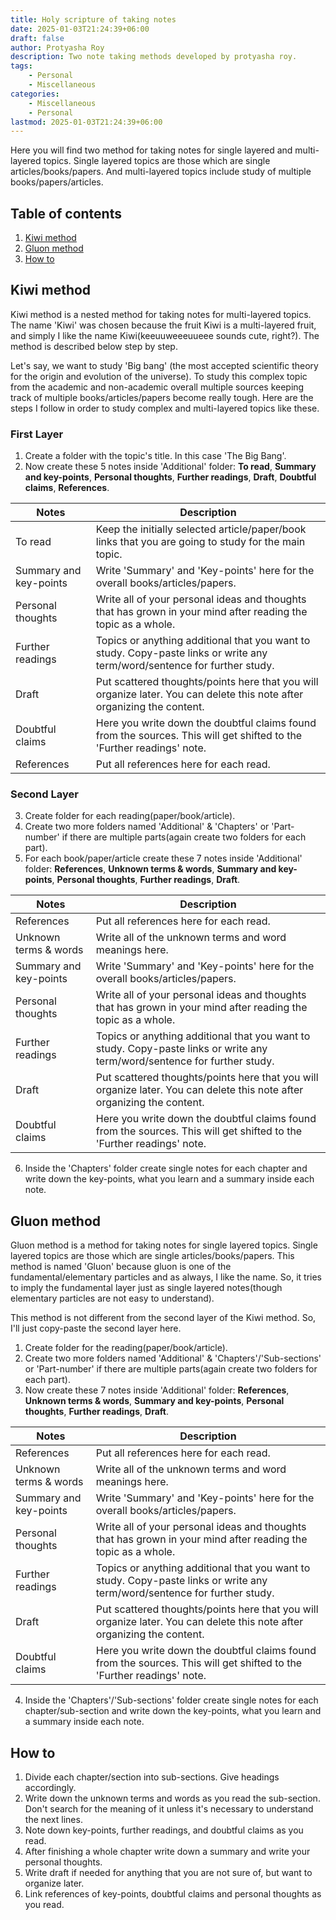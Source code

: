 ```yaml
---
title: Holy scripture of taking notes
date: 2025-01-03T21:24:39+06:00
draft: false
author: Protyasha Roy
description: Two note taking methods developed by protyasha roy.
tags:
    - Personal
    - Miscellaneous
categories:
    - Miscellaneous
    - Personal
lastmod: 2025-01-03T21:24:39+06:00
---
```


Here you will find two method for taking notes for single layered and multi-layered topics. Single layered topics are those which are single articles/books/papers. And multi-layered topics include study of multiple books/papers/articles.

## Table of contents
1. [Kiwi method](#kiwi-method)
2. [Gluon method](#gluon-method)
3. [How to](#how-to)

## Kiwi method
Kiwi method is a nested method for taking notes for multi-layered topics. The name 'Kiwi' was chosen because the fruit Kiwi is a multi-layered fruit, and simply I like the name Kiwi(keeuuweeeuueee sounds cute, right?). The method is described below step by step.

Let's say, we want to study 'Big bang' (the most accepted scientific theory for the origin and evolution of the universe). To study this complex topic from the academic and non-academic overall multiple sources keeping track of multiple books/articles/papers become really tough. Here are the steps I follow in order to study complex and multi-layered topics like these.

### First Layer

1. Create a folder with the topic's title. In this case 'The Big Bang'. 
2. Now create these 5 notes inside 'Additional' folder: **To read**, **Summary and key-points**, **Personal thoughts**, **Further readings**, **Draft**, **Doubtful claims**, **References**.

| Notes                | Description                                                                                       |
| -------------------- | ------------------------------------------------------------------------------------------------- |
| To read              | Keep the initially selected article/paper/book links that you are going to study for the main topic. |
| Summary and key-points| Write 'Summary' and 'Key-points' here for the overall books/articles/papers.                          |
| Personal thoughts    | Write all of your personal ideas and thoughts that has grown in your mind after reading the topic as a whole. |
| Further readings     | Topics or anything additional that you want to study. Copy-paste links or write any term/word/sentence for further study. |
| Draft                | Put scattered thoughts/points here that you will organize later. You can delete this note after organizing the content.   |
| Doubtful claims      | Here you write down the doubtful claims found from the sources. This will get shifted to the 'Further readings' note.     |
| References           | Put all references here for each read.                                                                                    |

### Second Layer 
3. Create folder for each reading(paper/book/article).
4. Create two more folders named 'Additional' & 'Chapters' or 'Part-number' if there are multiple parts(again create two folders for each part).
5. For each book/paper/article create these 7 notes inside 'Additional' folder: **References**, **Unknown terms & words**, **Summary and key-points**, **Personal thoughts**, **Further readings**, **Draft**.

| Notes                | Description                                                                                       |
| -------------------- | ------------------------------------------------------------------------------------------------- |
| References           | Put all references here for each read.                                                                                    |
| Unknown terms & words| Write all of the unknown terms and word meanings here.                                                                    |
| Summary and key-points| Write 'Summary' and 'Key-points' here for the overall books/articles/papers.                          |
| Personal thoughts    | Write all of your personal ideas and thoughts that has grown in your mind after reading the topic as a whole. |
| Further readings     | Topics or anything additional that you want to study. Copy-paste links or write any term/word/sentence for further study. |
| Draft                | Put scattered thoughts/points here that you will organize later. You can delete this note after organizing the content.   |
| Doubtful claims      | Here you write down the doubtful claims found from the sources. This will get shifted to the 'Further readings' note.     |

6. Inside the 'Chapters' folder create single notes for each chapter and write down the key-points, what you learn and a summary inside each note.


## Gluon method
Gluon method is a method for taking notes for single layered topics. Single layered topics are those which are single articles/books/papers. This method is named 'Gluon' because gluon is one of the fundamental/elementary particles and as always, I like the name. So, it tries to imply the fundamental layer just as single layered notes(though elementary particles are not easy to understand). 

This method is not different from the second layer of the Kiwi method. So, I'll just copy-paste the second layer here.
1. Create folder for the reading(paper/book/article).
2. Create two more folders named 'Additional' & 'Chapters'/'Sub-sections' or 'Part-number' if there are multiple parts(again create two folders for each part).
3. Now create these 7 notes inside 'Additional' folder: **References**, **Unknown terms & words**, **Summary and key-points**, **Personal thoughts**, **Further readings**, **Draft**.

| Notes                | Description                                                                                       |
| -------------------- | ------------------------------------------------------------------------------------------------- |
| References           | Put all references here for each read.                                                                                    |
| Unknown terms & words| Write all of the unknown terms and word meanings here.                                                                    |
| Summary and key-points| Write 'Summary' and 'Key-points' here for the overall books/articles/papers.                          |
| Personal thoughts    | Write all of your personal ideas and thoughts that has grown in your mind after reading the topic as a whole. |
| Further readings     | Topics or anything additional that you want to study. Copy-paste links or write any term/word/sentence for further study. |
| Draft                | Put scattered thoughts/points here that you will organize later. You can delete this note after organizing the content.   |
| Doubtful claims      | Here you write down the doubtful claims found from the sources. This will get shifted to the 'Further readings' note.     |

4. Inside the 'Chapters'/'Sub-sections' folder create single notes for each chapter/sub-section and write down the key-points, what you learn and a summary inside each note.

## How to
1. Divide each chapter/section into sub-sections. Give headings accordingly.
2. Write down the unknown terms and words as you read the sub-section. Don't search for the meaning of it unless it's necessary to understand the next lines.
3. Note down key-points, further readings, and doubtful claims as you read.
4. After finishing a whole chapter write down a summary and write your personal thoughts.
5. Write draft if needed for anything that you are not sure of, but want to organize later.
6. Link references of key-points, doubtful claims and personal thoughts as you read.